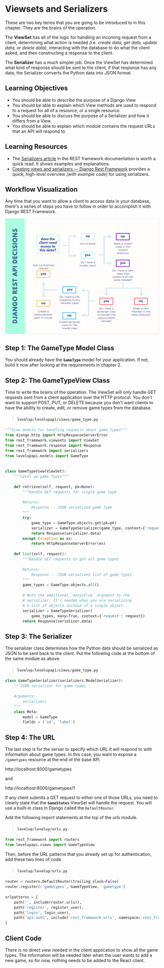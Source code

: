 # Viewsets and Serializers

These are two key terms that you are going to be introduced to in this chapter. They are the brains of the operation.

The **ViewSet** has all of the logic for handling an incoming request from a client, determining what action is needed _(i.e. create data, get data, update data, or delete data)_, interacting with the database to do what the client asked, and then constructing a response to the client.

The **Serializer** has a much simpler job. Once the ViewSet has determined what kind of response should be sent to the client, if that response has any data, the Serializer converts the Python data into JSON format.

## Learning Objectives

* You should be able to describe the purpose of a Django View
* You should be able to explain which View methods are used to respond to a request for all of a resource, or a single resource.
* You should be able to discuss the purpose of a Serializer and how it differs from a View.
* You should be able to explain which module contains the request URLs that an API will respond to.

## Learning Resources

* The [Serializers article](https://www.django-rest-framework.org/api-guide/serializers/) in the REST framework documentation is worth a quick read. It shows examples and explanations.
* [Creating views and serializers — Django Rest Framework](https://medium.com/django-rest/django-rest-framework-creating-views-and-serializers-b76a96fb6fb7) provides a quick, high-level overview _(with example code)_ for using serializers.

## Workflow Visualization

Any time that you want to allow a client to access data in your database, there's a series of steps you have to follow in order to accomplish it with Django REST Framework.

![](./images/django-rest-process.png)

## Step 1: The GameType Model Class

You should already have the **`GameType`** model for your application. If not, build it now after looking at the requirements in chapter 2.

## Step 2: The GameTypeView Class

Time to write the brains of the operation. The ViewSet will only handle GET requests sent from a client application over the HTTP protocol. You don't want to support POST, PUT, or DELETE because you don't want clients to have the ability to create, edit, or remove game types from the database.

> #### `levelup/levelupapi/views/game_type.py`

```py
"""View module for handling requests about game types"""
from django.http import HttpResponseServerError
from rest_framework.viewsets import ViewSet
from rest_framework.response import Response
from rest_framework import serializers
from levelupapi.models import GameType


class GameTypeView(ViewSet):
    """Level up game types"""

    def retrieve(self, request, pk=None):
        """Handle GET requests for single game type

        Returns:
            Response -- JSON serialized game type
        """
        try:
            game_type = GameType.objects.get(pk=pk)
            serializer = GameTypeSerializer(game_type, context={'request': request})
            return Response(serializer.data)
        except Exception as ex:
            return HttpResponseServerError(ex)

    def list(self, request):
        """Handle GET requests to get all game types

        Returns:
            Response -- JSON serialized list of game types
        """
        game_types = GameType.objects.all()

        # Note the additional `many=True` argument to the
        # serializer. It's needed when you are serializing
        # a list of objects instead of a single object.
        serializer = GameTypeSerializer(
            game_types, many=True, context={'request': request})
        return Response(serializer.data)
```

## Step 3: The Serializer

The serializer class determines how the Python data should be serialized as JSON to be sent back to the client. Put the following code at the bottom of the same module as above.

> #### `levelup/levelupapi/views/game_type.py`

```py
class GameTypeSerializer(serializers.ModelSerializer):
    """JSON serializer for game types

    Arguments:
        serializers
    """
    class Meta:
        model = GameType
        fields = ('id', 'label')
```

## Step 4: The URL

The last step is for the server to specify which URL it will respond to with information about game types. In this case, you want to expose a `/gametypes` resource at the end of the base API.

http://localhost:8000/gametypes

and

http://localhost:8000/gametypes/1

If any client submits a GET request to either one of those URLs, you need to clearly state that the **`GameStates`** ViewSet will handle the request. You will use a built-in class in Django called the `DefaultRouter`.


Add the following import statements at the top of the urls module.

> #### `levelup/levelup/urls.py`

```py
from rest_framework import routers
from levelupapi.views import GameTypeView
```

Then, before the URL patterns that you already set up for authentication, add these two lines of code.

> #### `levelup/levelup/urls.py`

```py
router = routers.DefaultRouter(trailing_slash=False)
router.register(r'gametypes', GameTypeView, 'gametype')

urlpatterns = [
    path('', include(router.urls)),
    path('register', register_user),
    path('login', login_user),
    path('api-auth', include('rest_framework.urls', namespace='rest_framework')),
]
```

## Client Code

There is no direct view needed in the client application to show all the game types. The information will be needed later when the user wants to add a new game, so for now, nothing needs to be added to the React client.
